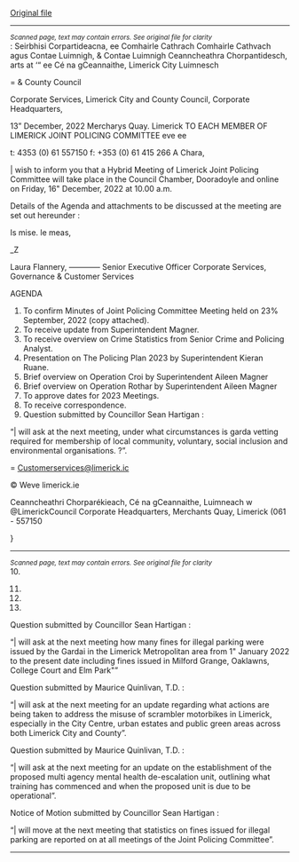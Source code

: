 [Original file](https://www.limerick.ie/sites/default/files/media/documents/2022-12/01%20Agenda%20JPC%20Meeting%2016th%20December%202022.pdf)

---
*<small>Scanned page, text may contain errors. See original file for clarity</small>*  
: Seirbhisi Corpartideacna,
ee Comhairle Cathrach Comhairle Cathvach agus Contae Luimnigh,
& Contae Luimnigh Ceanncheathra Chorpantidesch,
arts at ‘“ ee Cé na gCeannaithe,
Limerick City Luimnesch

= & County Council

Corporate Services,
Limerick City and County Council,
Corporate Headquarters,

13” December, 2022 Mercharys Quay.
Limerick
TO EACH MEMBER OF LIMERICK JOINT POLICING COMMITTEE eve ee

t: 4353 (0) 61 557150
f: +353 (0) 61 415 266
A Chara,

| wish to inform you that a Hybrid Meeting of Limerick Joint Policing Committee will take place in the
Council Chamber, Dooradoyle and online on Friday, 16" December, 2022 at 10.00 a.m.

Details of the Agenda and attachments to be discussed at the meeting are set out hereunder :

Is mise. le meas,

_Z

Laura Flannery, ————
Senior Executive Officer
Corporate Services, Governance & Customer Services

AGENDA
1. To confirm Minutes of Joint Policing Committee Meeting held on 23% September, 2022 (copy
attached).
2. To receive update from Superintendent Magner.
3. To receive overview on Crime Statistics from Senior Crime and Policing Analyst.
4. Presentation on The Policing Plan 2023 by Superintendent Kieran Ruane.
5. Brief overview on Operation Croi by Superintendent Aileen Magner
6. Brief overview on Operation Rothar by Superintendent Aileen Magner
7. To approve dates for 2023 Meetings.
8. To receive correspondence.
9. Question submitted by Councillor Sean Hartigan :

“| will ask at the next meeting, under what circumstances is garda vetting required for membership
of local community, voluntary, social inclusion and environmental organisations. ?”.

= Customerservices@limerick.ic

© Weve limerick.ie

Ceanncheathri Chorparékieach, Cé na gCeannaithe, Luimneach w @LimerickCouncil
Corporate Headquarters, Merchants Quay, Limerick (061 - 557150

}


---
*<small>Scanned page, text may contain errors. See original file for clarity</small>*  
10.

11.

12.

13.

Question submitted by Councillor Sean Hartigan :

“| will ask at the next meeting how many fines for illegal parking were issued by the Gardai in the
Limerick Metropolitan area from 1" January 2022 to the present date including fines issued in
Milford Grange, Oaklawns, College Court and Elm Park"”

Question submitted by Maurice Quinlivan, T.D. :

“| will ask at the next meeting for an update regarding what actions are being taken to address the
misuse of scrambler motorbikes in Limerick, especially in the City Centre, urban estates and public
green areas across both Limerick City and County”.

Question submitted by Maurice Quinlivan, T.D. :

“| will ask at the next meeting for an update on the establishment of the proposed multi agency
mental health de-escalation unit, outlining what training has commenced and when the proposed
unit is due to be operational”.

Notice of Motion submitted by Councillor Sean Hartigan :

“| will move at the next meeting that statistics on fines issued for illegal parking are reported on at
all meetings of the Joint Policing Committee”.


---
